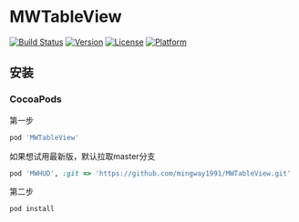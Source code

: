 # MWTableView

[![Build Status](https://travis-ci.org/mingway1991/MWTableView.svg?branch=master)](https://travis-ci.org/mingway1991/MWTableView)
[![Version](https://img.shields.io/cocoapods/v/MWTableView.svg?style=flat)](http://cocoapods.org/pods/MWTableView)
[![License](https://img.shields.io/cocoapods/l/MWTableView.svg?style=flat)](http://cocoapods.org/pods/MWTableView)
[![Platform](https://img.shields.io/cocoapods/p/MWTableView.svg?style=flat)](http://cocoapods.org/pods/MWTableView)

## 安装

### CocoaPods
第一步

```ruby
pod 'MWTableView'
```
如果想试用最新版，默认拉取master分支

```ruby
pod 'MWHUD', :git => 'https://github.com/mingway1991/MWTableView.git'
```

第二步

```ruby
pod install
```
